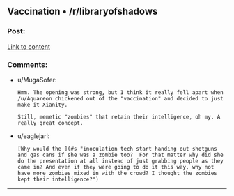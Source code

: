## Vaccination • /r/libraryofshadows

### Post:

[Link to content](http://www.reddit.com/r/libraryofshadows/comments/2ji5k9/vaccination/)

### Comments:

- u/MugaSofer:
  ```
  Hmm. The opening was strong, but I think it really fell apart when /u/Aquareon chickened out of the "vaccination" and decided to just make it Xianity.

  Still, memetic "zombies" that retain their intelligence, oh my. A really great concept.
  ```

- u/eaglejarl:
  ```
  [Why would the ](#s "inoculation tech start handing out shotguns and gas cans if she was a zombie too?  For that matter why did she do the presentation at all instead of just grabbing people as they came in? And even if they were going to do it this way, why not have more zombies mixed in with the crowd? I thought the zombies kept their intelligence?")
  ```

---

